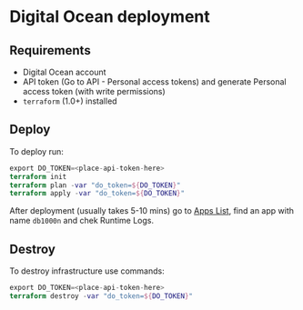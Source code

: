 # Digital Ocean deployment

## Requirements

- Digital Ocean account
- API token (Go to API - Personal access tokens) and generate Personal access token (with write permissions)
- `terraform` (1.0+) installed

## Deploy

To deploy run:

```terraform
export DO_TOKEN=<place-api-token-here>
terraform init
terraform plan -var "do_token=${DO_TOKEN}"
terraform apply -var "do_token=${DO_TOKEN}"
```

After deployment (usually takes 5-10 mins) go to [Apps List](https://cloud.digitalocean.com/apps), find an app with name `db1000n` and chek Runtime Logs.

## Destroy

To destroy infrastructure use commands:

```terraform
export DO_TOKEN=<place-api-token-here>
terraform destroy -var "do_token=${DO_TOKEN}"
```
